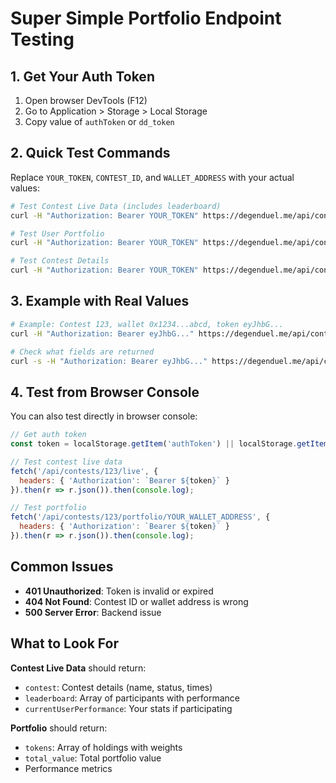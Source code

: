 # Super Simple Portfolio Endpoint Testing

## 1. Get Your Auth Token
1. Open browser DevTools (F12)
2. Go to Application > Storage > Local Storage
3. Copy value of `authToken` or `dd_token`

## 2. Quick Test Commands

Replace `YOUR_TOKEN`, `CONTEST_ID`, and `WALLET_ADDRESS` with your actual values:

```bash
# Test Contest Live Data (includes leaderboard)
curl -H "Authorization: Bearer YOUR_TOKEN" https://degenduel.me/api/contests/CONTEST_ID/live | jq

# Test User Portfolio
curl -H "Authorization: Bearer YOUR_TOKEN" https://degenduel.me/api/contests/CONTEST_ID/portfolio/WALLET_ADDRESS | jq

# Test Contest Details
curl -H "Authorization: Bearer YOUR_TOKEN" https://degenduel.me/api/contests/CONTEST_ID | jq
```

## 3. Example with Real Values

```bash
# Example: Contest 123, wallet 0x1234...abcd, token eyJhbG...
curl -H "Authorization: Bearer eyJhbG..." https://degenduel.me/api/contests/123/live | jq

# Check what fields are returned
curl -s -H "Authorization: Bearer eyJhbG..." https://degenduel.me/api/contests/123/live | jq 'keys'
```

## 4. Test from Browser Console

You can also test directly in browser console:

```javascript
// Get auth token
const token = localStorage.getItem('authToken') || localStorage.getItem('dd_token');

// Test contest live data
fetch('/api/contests/123/live', {
  headers: { 'Authorization': `Bearer ${token}` }
}).then(r => r.json()).then(console.log);

// Test portfolio
fetch('/api/contests/123/portfolio/YOUR_WALLET_ADDRESS', {
  headers: { 'Authorization': `Bearer ${token}` }
}).then(r => r.json()).then(console.log);
```

## Common Issues

- **401 Unauthorized**: Token is invalid or expired
- **404 Not Found**: Contest ID or wallet address is wrong
- **500 Server Error**: Backend issue

## What to Look For

**Contest Live Data** should return:
- `contest`: Contest details (name, status, times)
- `leaderboard`: Array of participants with performance
- `currentUserPerformance`: Your stats if participating

**Portfolio** should return:
- `tokens`: Array of holdings with weights
- `total_value`: Total portfolio value
- Performance metrics